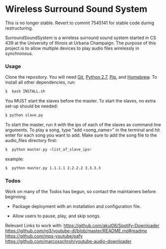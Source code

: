 # Wireless Surround Sound System

This is no longer stable. Revert to commit 7545141 for stable code during restructuring.

SurroundSoundSystem is a wireless surround sound system started in CS 439 at the University of Illinois at Urbana Champaign. The purpose of this project is to allow multiple devices to play audio files wirelessly in synchronous. 

### Usage

Clone the repository. You will need [Git][git], [Python 2.7][python], [Pip][pip], and [Homebrew][homebrew]. To install all other dependencies, run:
```sh
$  bash INSTALL.sh
```

You MUST start the slaves before the master. To start the slaves, no extra set-up should be needed:

```sh
$ python slave.py
```

To start the master, run it with the ips of each of the slaves as command line arguments. To play a song, type "add <song_name>" in the terminal and hit enter for each song you want to add. Make sure to add the song file to the audio_files directory first:

```sh
$  python master.py <list_of_slave_ips>
```

example:

```sh
$  python master.py 1.1.1.1 2.2.2.2 3.3.3.3
```


### Todos

Work on many of the Todos has begun, so contact the maintainers before beginning.

 * Package deployment with an installation and configuration file.
 * Allow users to pause, play, and skip songs.

   [git]: <https://git-scm.com/>
   [python]: <https://www.python.org/download/releases/2.7/>
   [pip]: <https://pypi.python.org/pypi/pip/>
   [homebrew]: <https://brew.sh/>

Relevant Links to work with:
https://github.com/akul08/Spotify-Downloader
https://github.com/rg3/youtube-dl/blob/master/README.md#readme
https://github.com/mps-youtube/pafy
https://github.com/marcosschroh/youtube-audio-downloader

